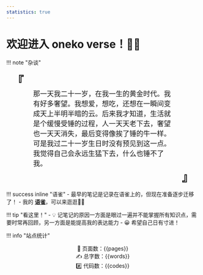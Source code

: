```yaml
---
statistics: true
---
```


# 欢迎进入 oneko verse！🐱‍💻

!!! note "杂谈"
    <div class="noto-serif-sc" style="font-size:30px;font-weight:bold;padding: 0 15px;">
        『
    </div>
    <div class="noto-serif-sc" style="font-family:;font-size:18px;padding: 0 70px;">
    那一天我二十一岁，在我一生的黄金时代。我有好多奢望。我想爱，想吃，还想在一瞬间变成天上半明半暗的云。后来我才知道，生活就是个缓慢受锤的过程，人一天天老下去，奢望也一天天消失，最后变得像挨了锤的牛一样。<br>
    可是我过二十一岁生日时没有预见到这一点。我觉得自己会永远生猛下去，什么也锤不了我。
    </div>
    <div class="noto-serif-sc" align="right" style="font-size:30px;font-weight:bold;padding: 0 15px;">
        』
    </div>     

!!! success inline "语雀"
    - 最早的笔记是记录在语雀上的，但现在准备逐步迁移了！ 
    - 我的 **[语雀](https://www.yuque.com/oneko/something)**，可以来逛逛👋🏻

!!! tip "看这里！"
    - 💡 记笔记的原因一方面是眼过一遍并不能掌握所有知识点，需要时常再回顾，另一方面是能提高我的表达能力
    - 😀 希望自己日有寸进！

!!! info "站点统计"
    <center>📑 页面数：{{pages}} </center>
    <center>✍️ 总字数：{{words}} </center>
    <center>#️⃣ 代码数：{{codes}} </center>